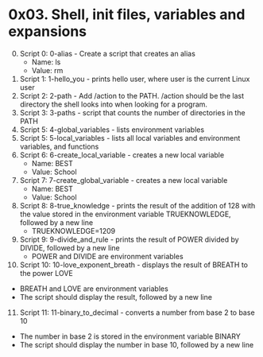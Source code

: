 # 0x03. Shell, init files, variables and expansions

0. Script 0: 0-alias - Create a script that creates an alias
   * Name: ls
   * Value: rm
1. Script 1: 1-hello_you - prints hello user, where user is the current Linux user
2. Script 2: 2-path - Add /action to the PATH. /action should be the last directory the shell looks into when looking for a program.
3. Script 3: 3-paths - script that counts the number of directories in the PATH
4. Script 5: 4-global_variables -  lists environment variables
5. Script 5: 5-local_variables - lists all local variables and environment variables, and functions
6. Script 6: 6-create_local_variable - creates a new local variable
   * Name: BEST
   * Value: School
7. Script 7: 7-create_global_variable - creates a new local variable
   * Name: BEST
   * Value: School
8. Script 8: 8-true_knowledge - prints the result of the addition of 128 with the value stored in the environment variable TRUEKNOWLEDGE, followed by a new line
   * TRUEKNOWLEDGE=1209
9. Script 9: 9-divide_and_rule - prints the result of POWER divided by DIVIDE, followed by a new line
   * POWER and DIVIDE are environment variables
10. Script 10: 10-love_exponent_breath - displays the result of BREATH to the power LOVE
   * BREATH and LOVE are environment variables
   * The script should display the result, followed by a new line
11. Script 11: 11-binary_to_decimal - converts a number from base 2 to base 10
   * The number in base 2 is stored in the environment variable BINARY
   * The script should display the number in base 10, followed by a new line
